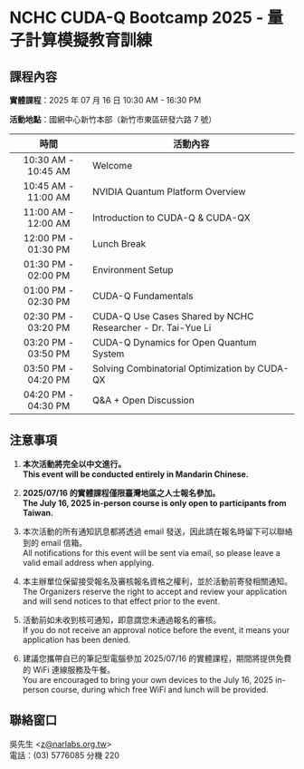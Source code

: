 # NCHC CUDA-Q Bootcamp 2025 - 量子計算模擬教育訓練

## 課程內容

**實體課程**：2025 年 07 月 16 日 10:30 AM - 16:30 PM

**活動地點**：國網中心新竹本部（新竹市東區研發六路 7 號）

| 時間 | 活動內容 |
| :--: | -------- |
| 10:30 AM - 10:45 AM | Welcome
| 10:45 AM - 11:00 AM | NVIDIA Quantum Platform Overview
| 11:00 AM - 12:00 AM | Introduction to CUDA-Q & CUDA-QX
| 12:00 PM - 01:30 PM | Lunch Break
| 01:30 PM - 02:00 PM | Environment Setup
| 01:00 PM - 02:30 PM | CUDA-Q Fundamentals
| 02:30 PM - 03:20 PM | CUDA-Q Use Cases Shared by NCHC Researcher - Dr. Tai-Yue Li
| 03:20 PM - 03:50 PM | CUDA-Q Dynamics for Open Quantum System
| 03:50 PM - 04:20 PM | Solving Combinatorial Optimization by CUDA-QX
| 04:20 PM - 04:30 PM | Q&A + Open Discussion

## 注意事項

 1. **本次活動將完全以中文進行。**\
    **This event will be conducted entirely in Mandarin Chinese.**

 2. **2025/07/16 的實體課程僅限臺灣地區之人士報名參加。**\
    **The July 16, 2025 in-person course is only open to participants from Taiwan.**

 3. 本次活動的所有通知訊息都將透過 email 發送，因此請在報名時留下可以聯絡到的 email 信箱。\
    All notifications for this event will be sent via email, so please leave a valid email address when applying.

 4. 本主辦單位保留接受報名及審核報名資格之權利，並於活動前寄發相關通知。\
    The Organizers reserve the right to accept and review your application and will send notices to that effect prior to the event.

 5. 活動前如未收到核可通知，即意謂您未通過報名的審核。\
    If you do not receive an approval notice before the event, it means your application has been denied.

 6. 建議您攜帶自已的筆記型電腦參加 2025/07/16 的實體課程，期間將提供免費的 WiFi 連線服務及午餐。\
    You are encouraged to bring your own devices to the July 16, 2025 in-person course, during which free WiFi and lunch will be provided.

## 聯絡窗口

吳先生 &lt;[z@narlabs.org.tw](mailto:z@narlabs.org.tw)&gt;\
電話：(03) 5776085 分機 220

